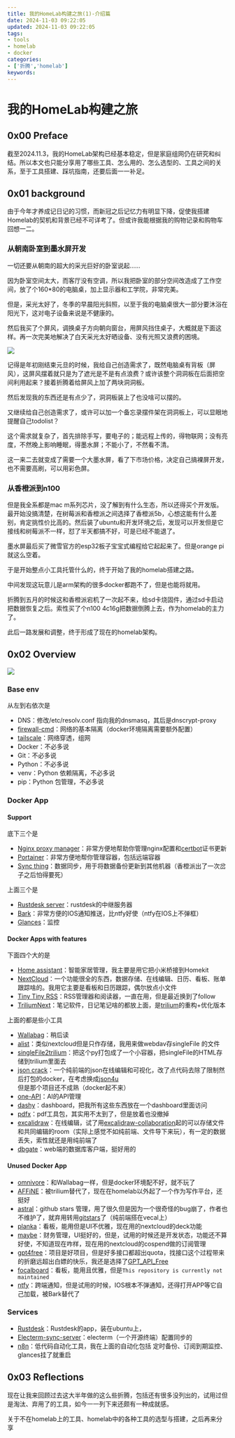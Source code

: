 ```yaml
---
title: 我的HomeLab构建之旅(1)-介绍篇
date: 2024-11-03 09:22:05
updated: 2024-11-03 09:22:05
tags:
- tools
- homelab
- docker
categories:
- ['折腾','homelab']
keywords:
---
```

# 我的HomeLab构建之旅


## 0x00 Preface

截至2024.11.3，我的HomeLab架构已经基本稳定，但是家庭组网仍在研究和纠结。所以本文也只能分享用了哪些工具、怎么用的、怎么选型的、工具之间的关系，至于工具搭建、踩坑指南，还要后面一一补足。



## 0x01 background

由于今年才养成记日记的习惯，而新冠之后记忆力有明显下降，促使我搭建Homelab的契机和背景已经不可详考了。但或许我能根据我的购物记录和购物车回想一二。

### &#x20;从朝南卧室到墨水屏开发

一切还要从朝南的超大的采光巨好的卧室说起……

因为卧室空间太大，而客厅没有空调，所以我把卧室的部分空间改造成了工作空间，放了个160\*80的电脑桌，加上显示器和工学院，非常完美。

但是，采光太好了，冬季的早晨阳光斜照，以至于我的电脑桌很大一部分要沐浴在阳光下，这对电子设备来说是不健康的。

然后我买了个屏风，调换桌子方向朝向窗台，用屏风挡住桌子，大概就是下面这样。再一次完美地解决了白天采光太好晒设备、没有光照又浪费的困境。

![](assets/6qBza4qejC1I9oS6r-oHlbISJ95TtoOoztHJlCfKJFA=.png)

记得是年初刚结束元旦的时候，我给自己创造需求了，既然电脑桌有背板（屏风），这屏风摆着就只是为了遮光是不是有点浪费？或许该整个洞洞板在后面把空间利用起来？接着折腾着给屏风上加了两块洞洞板。

然后发现我的东西还是有点少了，洞洞板装上了也没啥可以摆的。

又继续给自己创造需求了，或许可以加一个备忘录摆件架在洞洞板上，可以显眼地提醒自己todolist？

这个需求就复杂了，首先排除手写，要电子的；能远程上传的，得物联网；没有亮度，不然晚上影响睡眠，得墨水屏；不能小了，不然看不清。

这一来二去就变成了需要一个大墨水屏，看了下市场价格，决定自己搞裸屏开发，也不需要高刷，可以用彩色屏。

### &#x20;从香橙派到n100

但是我全系都是mac m系列芯片，没了解到有什么生态，所以还得买个开发版。最开始没搞清楚，在树莓派和香橙派之间选择了香橙派5b，心想这能有什么差别，肯定挑性价比高的。然后装了ubuntu和开发环境之后，发现可以开发但是它接线和树莓派不一样，怼了半天都搞不好，可是已经不能退了。

墨水屏最后买了微雪官方的esp32板子宝宝式编程给它起起来了。但是orange pi就这么空着。

于是开始整点小工具托管什么的，终于开始了我的homelab搭建之路。

中间发现这玩意儿是arm架构的很多docker都跑不了，但是也能将就用。

折腾到五月的时候这和香橙派宕机了一次起不来，给sd卡烧固件，通过sd卡启动把数据恢复之后。索性买了个n100 4c16g把数据倒腾上去，作为homelab的主力了。

此后一路发展和调整，终于形成了现在的homelab架构。



## 0x02 Overview

![](assets/AVFYx1Bjot9_ZuFOA0vnPm45VZrDPhSNpk3Y0cWbTjI=.png)



### Base env

从左到右依次是

* DNS：修改/etc/resolv.conf 指向我的dnsmasq，其后是dnscrypt-proxy
* [firewall-cmd](https://firewalld.org/)：网络的基本隔离（docker环境隔离需要额外配置）
* [tailscale](https://tailscale.com/)：网络穿透，组网
* Docker：不必多说
* Git：不必多说
* Python：不必多说
* venv：Python 依赖隔离，不必多说
* pip：Python 包管理，不必多说



### Docker App

#### Support

底下三个是

* [Nginx proxy manager](https://github.com/NginxProxyManager/nginx-proxy-manager)：非常方便地帮助你管理nginx配置和[certbot](https://certbot.eff.org/)证书更新
* [Portainer](https://github.com/portainer/portainer)：非常方便地帮你管理容器，包括远端容器
* [Sync thing](https://github.com/syncthing/syncthing)：数据同步，用于将数据备份更新到其他机器（香橙派出了一次岔子之后怕得要死）



上面三个是

* [Rustdesk server](https://github.com/rustdesk/rustdesk-server)：rustdesk的中继服务器
* [Bark](https://github.com/Finb/Bark)：非常方便的IOS通知推送，比ntfy好使（ntfy在IOS上不弹框）
* [Glances](https://github.com/nicolargo/glances)：监控





#### Docker Apps with features

下面四个大的是

* [Home assistant](https://github.com/home-assistant/core)：智能家居管理，我主要是用它把小米桥接到Homekit
* [NextCloud](https://github.com/nextcloud/server)：一个功能很全的东西，数据存储、在线编辑、日历、看板、账单跟踪啥的。我用它主要是看板和日历跟踪，偶尔放点小文件
* [Tiny Tiny RSS](https://github.com/HenryQW/Awesome-TTRSS)：RSS管理器和阅读器，一直在用，但是最近换到了follow
* [TriliumNext](https://github.com/TriliumNext/Notes)：笔记软件，日记笔记啥的都放上面，是[trilium](https://github.com/zadam/trilium/issues/4620)的重构+优化版本



上面的都是些小工具

* [Wallabag](https://github.com/wallabag/wallabag)：稍后读
* [alist](https://github.com/AlistGo/alist)：类似nextcloud但是只作存储，我用来做webdav存singleFile 的文件
* [singleFile2trilium](https://github.com/nil0x42/singlefile2trilium)：把这个py打包成了一个小容器，把singleFile的HTML存储到trilium里面去
* [json crack](https://github.com/AykutSarac/jsoncrack.com)：一个纯前端的json在线编辑和可视化，改了点代码去除了限制然后打包的docker，在考虑换成[json4u](https://github.com/loggerhead/json4u)但是那个项目还不成熟（docker起不来）
* [one-API](https://github.com/songquanpeng/one-api)：AI的API管理
* [dashy](https://github.com/Lissy93/dashy)：dashboard，把我所有这些东西放在一个dashboard里面访问
* [pdfx](https://github.com/Stirling-Tools/Stirling-PDF)：pdf工具包，其实用不太到了，但是放着也没撤掉
* [excalidraw](https://github.com/excalidraw/excalidraw)：在线编辑，试了用[excalidraw-collaboration](https://github.com/alswl/excalidraw-collaboration)起的可以存储文件和共同编辑的room（实际上感觉不如纯前端、文件导下来玩），有一定的数据丢失，索性就还是用纯前端了
* [dbgate](https://hub.docker.com/r/dbgate/dbgate)：web端的数据库客户端，挺好用的





#### Unused Docker App

* [omnivore](https://github.com/omnivore-app/omnivore)：和Wallabag一样，但是docker环境配不好，就不玩了
* [AFFiNE](https://github.com/toeverything/AFFiNE)：被trilium替代了，现在在homelab以外起了一个作为写作平台，还挺好
* [astral](https://github.com/astralapp/astral)：github stars 管理，用了很久但是因为一个很奇怪的bug崩了，作者也不维护了，就弃用转用[gitstars](https://github.com/cfour-hi/gitstars)了（纯前端搭在vecal上）
* [planka](https://github.com/plankanban/planka)：看板，能用但是UI不优雅，现在用的nextcloud的deck功能
* [maybe](https://github.com/maybe-finance/maybe)：财务管理，UI挺好的，但是，试用的时候还是开发状态，功能还不算好使，不知道现在咋样，现在用的nextcloud的cospend做的订阅管理
* [gpt4free](https://github.com/xtekky/gpt4free)：项目是好项目，但是好多接口都超出quota，找接口这个过程带来的折磨远超出白嫖的快乐，我还是选择了[GPT\_API\_Free](https://github.com/chatanywhere/GPT_API_free)
* [focalboard](https://github.com/mattermost-community/focalboard)：看板，能用且优雅，但是`This repository is currently not maintained` 
* [ntfy](https://github.com/binwiederhier/ntfy)：跨端通知，但是试用的时候，IOS根本不弹通知，还得打开APP等它自己加载，被Bark替代了





### Services

* [Rustdesk](https://github.com/rustdesk/rustdesk)：Rustdesk的app，装在ubuntu上，
* [Electerm-sync-server](https://github.com/electerm/electerm-sync-server-python)：electerm（一个开源终端）配置同步的
* [n8n](https://github.com/n8n-io/n8n)：低代码自动化工具，我在上面的自动化包括 定时备份、订阅到期监控、glances挂了就重启


## 0x03 Reflections


现在让我来回顾过去这大半年做的这么些折腾，包括还有很多没列出的，试用过但是淘汰、弃用了的工具，如今一一列下来还颇有一种成就感。

关于不在homelab上的工具、homelab中的各种工具的选型与搭建，之后再来分享
